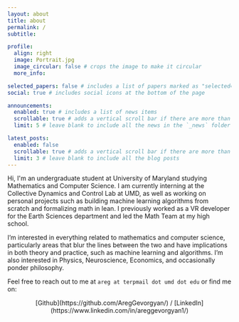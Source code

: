 ```yaml
---
layout: about
title: about
permalink: /
subtitle: 

profile:
  align: right
  image: Portrait.jpg
  image_circular: false # crops the image to make it circular
  more_info: 

selected_papers: false # includes a list of papers marked as "selected={true}"
social: true # includes social icons at the bottom of the page

announcements:
  enabled: true # includes a list of news items
  scrollable: true # adds a vertical scroll bar if there are more than 3 news items
  limit: 5 # leave blank to include all the news in the `_news` folder

latest_posts:
  enabled: false
  scrollable: true # adds a vertical scroll bar if there are more than 3 new posts items
  limit: 3 # leave blank to include all the blog posts
---
```


Hi, I'm an undergraduate student at University of Maryland studying Mathematics and Computer Science. I am currently interning at the Collective Dynamics and Control Lab at UMD, as well as working on personal projects such as building machine learning algorithms from scratch and formalizing math in lean. I previously worked as a VR developer for the Earth Sciences department and led the Math Team at my high school.

I’m interested in everything related to mathematics and computer science, particularly areas that blur the lines between the two and have implications in both theory and practice, such as machine learning and algorithms. I’m also interested in Physics, Neuroscience, Economics, and occasionally ponder philosophy.

Feel free to reach out to me at ```areg at terpmail dot umd dot edu``` or find me on:

<p style="text-align:center;">[Github](https://github.com/AregGevorgyan/) / [LinkedIn](https://www.linkedin.com/in/areggevorgyan1/)</p>
